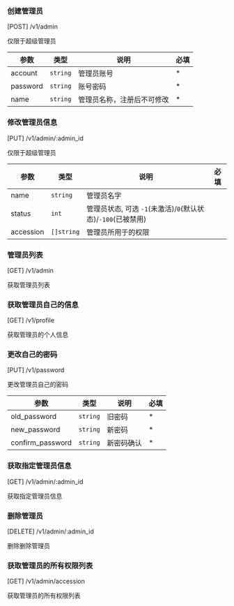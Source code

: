 ### 创建管理员

[POST] /v1/admin

仅限于超级管理员

| 参数     | 类型     | 说明                       | 必填 |
| -------- | -------- | -------------------------- | ---- |
| account  | `string` | 管理员账号                 | \*   |
| password | `string` | 账号密码                   | \*   |
| name     | `string` | 管理员名称，注册后不可修改 | \*   |

### 修改管理员信息

[PUT] /v1/admin/:admin_id

仅限于超级管理员

| 参数      | 类型       | 说明                                                         | 必填 |
| --------- | ---------- | ------------------------------------------------------------ | ---- |
| name      | `string`   | 管理员名字                                                   |      |
| status    | `int`      | 管理员状态, 可选 `-1`(未激活)/`0`(默认状态)/`-100`(已被禁用) |      |
| accession | `[]string` | 管理员所用于的权限                                           |      |

### 管理员列表

[GET] /v1/admin

获取管理员列表

### 获取管理员自己的信息

[GET] /v1/profile

获取管理员的个人信息

### 更改自己的密码

[PUT] /v1/password

更改管理员自己的密码

| 参数             | 类型     | 说明       | 必填 |
| ---------------- | -------- | ---------- | ---- |
| old_password     | `string` | 旧密码     | \*   |
| new_password     | `string` | 新密码     | \*   |
| confirm_password | `string` | 新密码确认 | \*   |

### 获取指定管理员信息

[GET] /v1/admin/:admin_id

获取指定管理员信息

### 删除管理员

[DELETE] /v1/admin/:admin_id

删除删除管理员

### 获取管理员的所有权限列表

[GET] /v1/admin/accession

获取管理员的所有权限列表